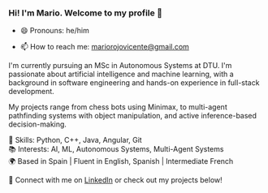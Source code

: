 ### Hi! I'm Mario. Welcome to my profile 👋

- 😄 Pronouns: he/him

- 📫 How to reach me: mariorojovicente@gmail.com

I'm currently pursuing an MSc in Autonomous Systems at DTU. I'm passionate about artificial intelligence and machine learning, with a background in software engineering and hands-on experience in full-stack development.

My projects range from chess bots using Minimax, to multi-agent pathfinding systems with object manipulation, and active inference-based decision-making.

🔧 Skills: Python, C++, Java, Angular, Git  
📚 Interests: AI, ML, Autonomous Systems, Multi-Agent Systems  
🌍 Based in Spain | Fluent in English, Spanish | Intermediate French

🔗 Connect with me on [LinkedIn]([https://www.linkedin.com/in/YOUR-LINK](https://www.linkedin.com/in/mario-rojo-vicente/)) or check out my projects below!
